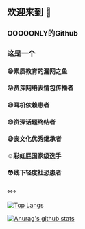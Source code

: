 ## 欢迎来到 👋
### OOOOONLY的Github

### 这是一个
#### :smile:素质教育的漏网之鱼
#### :stuck_out_tongue_closed_eyes:资深网络表情包传播者
#### :laughing:耳机依赖患者
#### :blush:资深话题终结者
#### :smiley:丧文化优秀继承者
#### :relaxed:彩虹屁国家级选手
#### :flushed:线下轻度社恐患者
#### 。。。

<!--
**only52607/only52607** is a ✨ _special_ ✨ repository because its `README.md` (this file) appears on your GitHub profile.

Here are some ideas to get you started:

- 🔭 I’m currently working on ...
- 🌱 I’m currently learning ...
- 👯 I’m looking to collaborate on ...
- 🤔 I’m looking for help with ...
- 💬 Ask me about ...
- 📫 How to reach me: ...
- 😄 Pronouns: ...
- ⚡ Fun fact: ...
-->

[![Top Langs](https://github-readme-stats.vercel.app/api/top-langs/?username=only52607)](https://github.com/anuraghazra/github-readme-stats)

[![Anurag's github stats](https://github-readme-stats.vercel.app/api?username=only52607&count_private=true&show_icons=true&theme=dracula)](https://github.com/anuraghazra/github-readme-stats)
